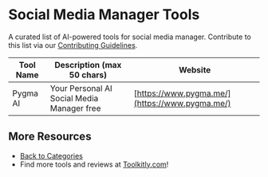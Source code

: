 # Social Media Manager Tools

A curated list of AI-powered tools for social media manager. Contribute to this list via our [Contributing Guidelines](../CONTRIBUTING.md).

| Tool Name | Description (max 50 chars) | Website |
|-----------|----------------------------|---------|
| Pygma AI | Your Personal AI Social Media Manager free | [https://www.pygma.me/](https://www.pygma.me/) |

## More Resources
- [Back to Categories](https://github.com/ToolkitlyAI/awesome-ai-tools/blob/master/README.md)
- Find more tools and reviews at [Toolkitly.com](https://toolkitly.com)!
